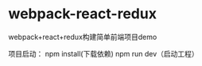 # webpack-react-redux
webpack+react+redux构建简单前端项目demo

项目启动： 
  npm install(下载依赖)
  npm run dev（启动工程）
